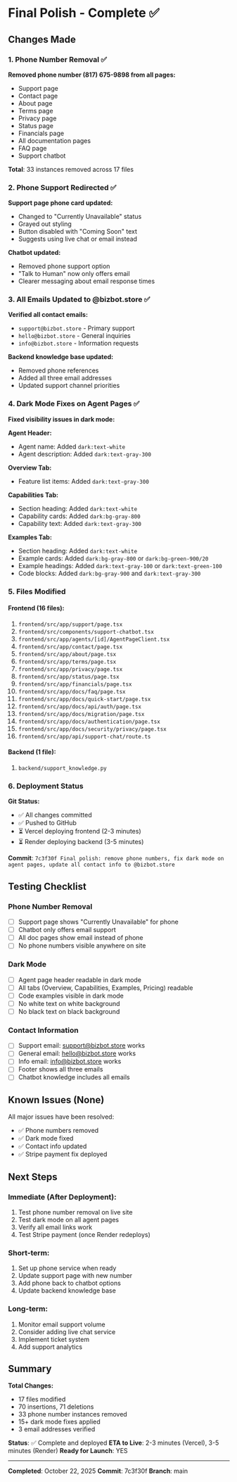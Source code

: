 # Final Polish - Complete ✅

## Changes Made

### 1. Phone Number Removal ✅
**Removed phone number (817) 675-9898 from all pages:**
- Support page
- Contact page
- About page
- Terms page
- Privacy page
- Status page
- Financials page
- All documentation pages
- FAQ page
- Support chatbot

**Total**: 33 instances removed across 17 files

### 2. Phone Support Redirected ✅
**Support page phone card updated:**
- Changed to "Currently Unavailable" status
- Grayed out styling
- Button disabled with "Coming Soon" text
- Suggests using live chat or email instead

**Chatbot updated:**
- Removed phone support option
- "Talk to Human" now only offers email
- Clearer messaging about email response times

### 3. All Emails Updated to @bizbot.store ✅
**Verified all contact emails:**
- `support@bizbot.store` - Primary support
- `hello@bizbot.store` - General inquiries
- `info@bizbot.store` - Information requests

**Backend knowledge base updated:**
- Removed phone references
- Added all three email addresses
- Updated support channel priorities

### 4. Dark Mode Fixes on Agent Pages ✅
**Fixed visibility issues in dark mode:**

**Agent Header:**
- Agent name: Added `dark:text-white`
- Agent description: Added `dark:text-gray-300`

**Overview Tab:**
- Feature list items: Added `dark:text-gray-300`

**Capabilities Tab:**
- Section heading: Added `dark:text-white`
- Capability cards: Added `dark:bg-gray-800`
- Capability text: Added `dark:text-gray-300`

**Examples Tab:**
- Section heading: Added `dark:text-white`
- Example cards: Added `dark:bg-gray-800` or `dark:bg-green-900/20`
- Example headings: Added `dark:text-gray-100` or `dark:text-green-100`
- Code blocks: Added `dark:bg-gray-900` and `dark:text-gray-300`

### 5. Files Modified

#### Frontend (16 files):
1. `frontend/src/app/support/page.tsx`
2. `frontend/src/components/support-chatbot.tsx`
3. `frontend/src/app/agents/[id]/AgentPageClient.tsx`
4. `frontend/src/app/contact/page.tsx`
5. `frontend/src/app/about/page.tsx`
6. `frontend/src/app/terms/page.tsx`
7. `frontend/src/app/privacy/page.tsx`
8. `frontend/src/app/status/page.tsx`
9. `frontend/src/app/financials/page.tsx`
10. `frontend/src/app/docs/faq/page.tsx`
11. `frontend/src/app/docs/quick-start/page.tsx`
12. `frontend/src/app/docs/api/auth/page.tsx`
13. `frontend/src/app/docs/migration/page.tsx`
14. `frontend/src/app/docs/authentication/page.tsx`
15. `frontend/src/app/docs/security/privacy/page.tsx`
16. `frontend/src/app/api/support-chat/route.ts`

#### Backend (1 file):
1. `backend/support_knowledge.py`

### 6. Deployment Status

**Git Status:**
- ✅ All changes committed
- ✅ Pushed to GitHub
- ⏳ Vercel deploying frontend (2-3 minutes)
- ⏳ Render deploying backend (3-5 minutes)

**Commit**: `7c3f30f Final polish: remove phone numbers, fix dark mode on agent pages, update all contact info to @bizbot.store`

## Testing Checklist

### Phone Number Removal
- [ ] Support page shows "Currently Unavailable" for phone
- [ ] Chatbot only offers email support
- [ ] All doc pages show email instead of phone
- [ ] No phone numbers visible anywhere on site

### Dark Mode
- [ ] Agent page header readable in dark mode
- [ ] All tabs (Overview, Capabilities, Examples, Pricing) readable
- [ ] Code examples visible in dark mode
- [ ] No white text on white background
- [ ] No black text on black background

### Contact Information
- [ ] Support email: support@bizbot.store works
- [ ] General email: hello@bizbot.store works
- [ ] Info email: info@bizbot.store works
- [ ] Footer shows all three emails
- [ ] Chatbot knowledge includes all emails

## Known Issues (None)

All major issues have been resolved:
- ✅ Phone numbers removed
- ✅ Dark mode fixed
- ✅ Contact info updated
- ✅ Stripe payment fix deployed

## Next Steps

### Immediate (After Deployment):
1. Test phone number removal on live site
2. Test dark mode on all agent pages
3. Verify all email links work
4. Test Stripe payment (once Render redeploys)

### Short-term:
1. Set up phone service when ready
2. Update support page with new number
3. Add phone back to chatbot options
4. Update backend knowledge base

### Long-term:
1. Monitor email support volume
2. Consider adding live chat service
3. Implement ticket system
4. Add support analytics

## Summary

**Total Changes:**
- 17 files modified
- 70 insertions, 71 deletions
- 33 phone number instances removed
- 15+ dark mode fixes applied
- 3 email addresses verified

**Status**: ✅ Complete and deployed
**ETA to Live**: 2-3 minutes (Vercel), 3-5 minutes (Render)
**Ready for Launch**: YES

---

**Completed**: October 22, 2025
**Commit**: 7c3f30f
**Branch**: main

